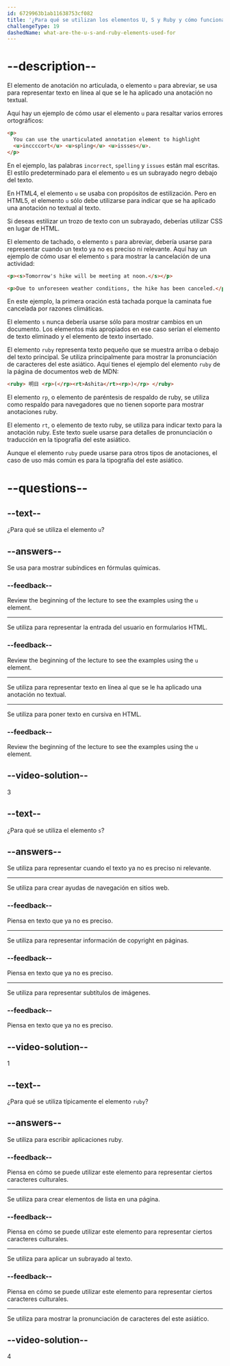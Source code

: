 ```yaml
---
id: 6729963b1ab11638753cf082
title: '¿Para qué se utilizan los elementos U, S y Ruby y cómo funcionan?'
challengeType: 19
dashedName: what-are-the-u-s-and-ruby-elements-used-for
---
```


# --description--

El elemento de anotación no articulada, o elemento `u` para abreviar, se usa para representar texto en línea al que se le ha aplicado una anotación no textual.

Aquí hay un ejemplo de cómo usar el elemento `u` para resaltar varios errores ortográficos:

```html
<p>
  You can use the unarticulated annotation element to highlight
  <u>inccccort</u> <u>spling</u> <u>issses</u>.
</p>
```

En el ejemplo, las palabras `incorrect`, `spelling` y `issues` están mal escritas. El estilo predeterminado para el elemento `u` es un subrayado negro debajo del texto.

En HTML4, el elemento `u` se usaba con propósitos de estilización. Pero en HTML5, el elemento `u` sólo debe utilizarse para indicar que se ha aplicado una anotación no textual al texto.

Si deseas estilizar un trozo de texto con un subrayado, deberías utilizar CSS en lugar de HTML.

El elemento de tachado, o elemento `s` para abreviar, debería usarse para representar cuando un texto ya no es preciso ni relevante. Aquí hay un ejemplo de cómo usar el elemento `s` para mostrar la cancelación de una actividad:

```html
<p><s>Tomorrow's hike will be meeting at noon.</s></p>

<p>Due to unforeseen weather conditions, the hike has been canceled.</p>
```

En este ejemplo, la primera oración está tachada porque la caminata fue cancelada por razones climáticas.

El elemento `s` nunca debería usarse sólo para mostrar cambios en un documento. Los elementos más apropiados en ese caso serían el elemento de texto eliminado y el elemento de texto insertado.

El elemento `ruby` representa texto pequeño que se muestra arriba o debajo del texto principal. Se utiliza principalmente para mostrar la pronunciación de caracteres del este asiático. Aquí tienes el ejemplo del elemento `ruby` de la página de documentos web de MDN:

```html
<ruby> 明日 <rp>(</rp><rt>Ashita</rt><rp>)</rp> </ruby>
```

El elemento `rp`, o elemento de paréntesis de respaldo de ruby, se utiliza como respaldo para navegadores que no tienen soporte para mostrar anotaciones ruby.

El elemento `rt`, o elemento de texto ruby, se utiliza para indicar texto para la anotación ruby. Este texto suele usarse para detalles de pronunciación o traducción en la tipografía del este asiático.

Aunque el elemento `ruby` puede usarse para otros tipos de anotaciones, el caso de uso más común es para la tipografía del este asiático.

# --questions--

## --text--

¿Para qué se utiliza el elemento `u`?

## --answers--

Se usa para mostrar subíndices en fórmulas químicas.

### --feedback--

Review the beginning of the lecture to see the examples using the `u` element.

---

Se utiliza para representar la entrada del usuario en formularios HTML.

### --feedback--

Review the beginning of the lecture to see the examples using the `u` element.

---

Se utiliza para representar texto en línea al que se le ha aplicado una anotación no textual.

---

Se utiliza para poner texto en cursiva en HTML.

### --feedback--

Review the beginning of the lecture to see the examples using the `u` element.

## --video-solution--

3

## --text--

¿Para qué se utiliza el elemento `s`?

## --answers--

Se utiliza para representar cuando el texto ya no es preciso ni relevante.

---

Se utiliza para crear ayudas de navegación en sitios web.

### --feedback--

Piensa en texto que ya no es preciso.

---

Se utiliza para representar información de copyright en páginas.

### --feedback--

Piensa en texto que ya no es preciso.

---

Se utiliza para representar subtítulos de imágenes.

### --feedback--

Piensa en texto que ya no es preciso.

## --video-solution--

1

## --text--

¿Para qué se utiliza típicamente el elemento `ruby`?

## --answers--

Se utiliza para escribir aplicaciones ruby.

### --feedback--

Piensa en cómo se puede utilizar este elemento para representar ciertos caracteres culturales.

---

Se utiliza para crear elementos de lista en una página.

### --feedback--

Piensa en cómo se puede utilizar este elemento para representar ciertos caracteres culturales.

---

Se utiliza para aplicar un subrayado al texto.

### --feedback--

Piensa en cómo se puede utilizar este elemento para representar ciertos caracteres culturales.

---

Se utiliza para mostrar la pronunciación de caracteres del este asiático.

## --video-solution--

4
